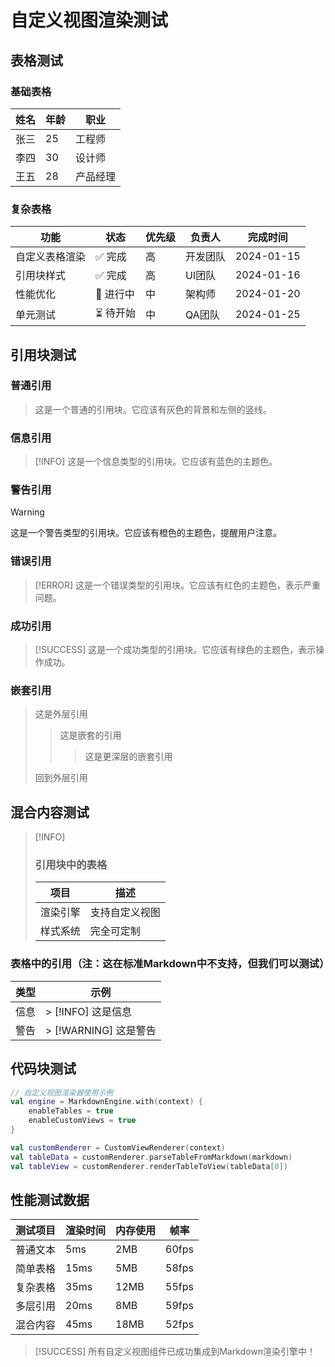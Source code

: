 # 自定义视图渲染测试

## 表格测试

### 基础表格

| 姓名 | 年龄 | 职业 |
|------|------|------|
| 张三 | 25 | 工程师 |
| 李四 | 30 | 设计师 |
| 王五 | 28 | 产品经理 |

### 复杂表格

| 功能 | 状态 | 优先级 | 负责人 | 完成时间 |
|------|------|--------|--------|----------|
| 自定义表格渲染 | ✅ 完成 | 高 | 开发团队 | 2024-01-15 |
| 引用块样式 | ✅ 完成 | 高 | UI团队 | 2024-01-16 |
| 性能优化 | 🔄 进行中 | 中 | 架构师 | 2024-01-20 |
| 单元测试 | ⏳ 待开始 | 中 | QA团队 | 2024-01-25 |

## 引用块测试

### 普通引用

> 这是一个普通的引用块。它应该有灰色的背景和左侧的竖线。

### 信息引用

> [!INFO]
> 这是一个信息类型的引用块。它应该有蓝色的主题色。

### 警告引用

> [!WARNING]
> 这是一个警告类型的引用块。它应该有橙色的主题色，提醒用户注意。

### 错误引用

> [!ERROR]
> 这是一个错误类型的引用块。它应该有红色的主题色，表示严重问题。

### 成功引用

> [!SUCCESS]
> 这是一个成功类型的引用块。它应该有绿色的主题色，表示操作成功。

### 嵌套引用

> 这是外层引用
> 
> > 这是嵌套的引用
> > 
> > > 这是更深层的嵌套引用
> 
> 回到外层引用

## 混合内容测试

> [!INFO]
> ### 引用块中的表格
> 
> | 项目 | 描述 |
> |------|------|
> | 渲染引擎 | 支持自定义视图 |
> | 样式系统 | 完全可定制 |

### 表格中的引用（注：这在标准Markdown中不支持，但我们可以测试）

| 类型 | 示例 |
|------|------|
| 信息 | > [!INFO] 这是信息 |
| 警告 | > [!WARNING] 这是警告 |

## 代码块测试

```kotlin
// 自定义视图渲染器使用示例
val engine = MarkdownEngine.with(context) {
    enableTables = true
    enableCustomViews = true
}

val customRenderer = CustomViewRenderer(context)
val tableData = customRenderer.parseTableFromMarkdown(markdown)
val tableView = customRenderer.renderTableToView(tableData[0])
```

## 性能测试数据

| 测试项目 | 渲染时间 | 内存使用 | 帧率 |
|----------|----------|----------|------|
| 普通文本 | 5ms | 2MB | 60fps |
| 简单表格 | 15ms | 5MB | 58fps |
| 复杂表格 | 35ms | 12MB | 55fps |
| 多层引用 | 20ms | 8MB | 59fps |
| 混合内容 | 45ms | 18MB | 52fps |

> [!SUCCESS]
> 所有自定义视图组件已成功集成到Markdown渲染引擎中！